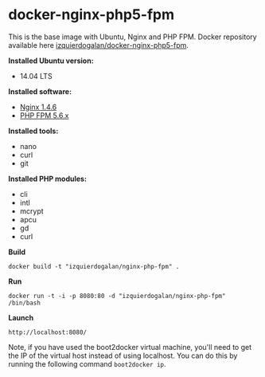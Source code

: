 docker-nginx-php5-fpm
==================

This is the base image with Ubuntu, Nginx and PHP FPM. Docker repository available here [izquierdogalan/docker-nginx-php5-fpm](https://registry.hub.docker.com/u/izquierdogalan/docker-nginx-php5-fpm/).

**Installed Ubuntu version:**
- 14.04 LTS

**Installed software:**
- [Nginx 1.4.6](http://nginx.org/)
- [PHP FPM 5.6.x](http://www.php.net)

**Installed tools:**
- nano
- curl
- git

**Installed PHP modules:**
- cli
- intl
- mcrypt
- apcu
- gd
- curl

**Build**

	docker build -t "izquierdogalan/nginx-php-fpm" .

**Run**

	docker run -t -i -p 8080:80 -d "izquierdogalan/nginx-php-fpm" /bin/bash

**Launch**

	http://localhost:8080/

Note, if you have used the boot2docker virtual machine, you'll need to get the IP of the virtual host instead of using localhost. You can do this by running the following command `boot2docker ip`.
